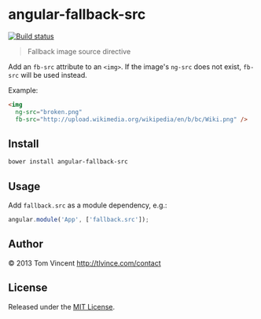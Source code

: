 # angular-fallback-src

[![Build status][travis-badge]][travis]

> Fallback image source directive

Add an `fb-src` attribute to an `<img>`. If the image's `ng-src` does not
exist, `fb-src` will be used instead.

Example:

```html
<img
  ng-src="broken.png"
  fb-src="http://upload.wikimedia.org/wikipedia/en/b/bc/Wiki.png" />
```

[travis]: https://travis-ci.org/tlvince/angular-fallback-src
[travis-badge]: https://travis-ci.org/tlvince/angular-fallback-src.png?branch=master

## Install

```bash
bower install angular-fallback-src
```

## Usage

Add `fallback.src` as a module dependency, e.g.:

```js
angular.module('App', ['fallback.src']);
```

## Author

© 2013 Tom Vincent <http://tlvince.com/contact>

## License

Released under the [MIT License](http://tlvince.mit-license.org).
